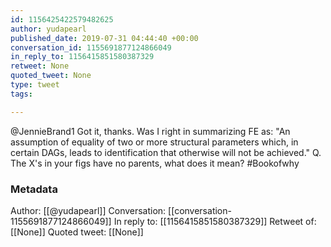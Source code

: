 ```yaml
---
id: 1156425422579482625
author: yudapearl
published_date: 2019-07-31 04:44:40 +00:00
conversation_id: 1155691877124866049
in_reply_to: 1156415851580387329
retweet: None
quoted_tweet: None
type: tweet
tags:

---
```


@JennieBrand1 Got it, thanks. Was I right in summarizing FE as: "An assumption of equality of two or more structural parameters which, in certain DAGs, leads to identification that otherwise will not be achieved." Q. The X's in your figs have no parents, what does it mean? #Bookofwhy

### Metadata

Author: [[@yudapearl]]
Conversation: [[conversation-1155691877124866049]]
In reply to: [[1156415851580387329]]
Retweet of: [[None]]
Quoted tweet: [[None]]
